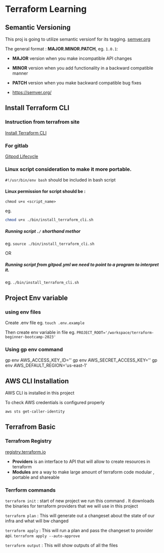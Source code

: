 # Terraform Learning

## Semantic Versioning
This proj is going to utilize semantic versionf for its tagging.
[semver.org](https://semver.org/)

The general format :
**MAJOR.MINOR.PATCH**, eg. `1.0.1`:

- **MAJOR** version when you make incompatible API changes
- **MINOR** version when you add functionality in a backward compatible manner
- **PATCH** version when you make backward compatible bug fixes

- https://semver.org/

## Install Terraform CLI

### Instruction from terrafrom site
[Install Terraform CLI](https://developer.hashicorp.com/terraform/tutorials/aws-get-started/install-cli)

### For gitlab 
[Gitpod Lifecycle](https://www.gitpod.io/docs/configure/workspaces/tasks)

### Linux script consideration to make it more portable.

`#!/usr/bin/env bash`  should be included in bash script

#### Linux permission for script should be :
`chmod u+x <script_name>`

eg. 
```sh
chmod u+x ./bin/install_terraform_cli.sh
```

##### Running script `./` shorthand methor
eg. `source ./bin/install_terraform_cli.sh`

OR

##### Running script from gitpod.yml we need to point to a program to interpret it. 

eg. `./bin/install_terraform_cli.sh`

## Project Env variable 
### using env files
Create .env file
eg. `touch .env.example`

Then create env variable in file
eg. `PROJECT_ROOT='/workspace/terraform-beginner-bootcamp-2023'`

### Using gp env command

gp env AWS_ACCESS_KEY_ID=''
gp env AWS_SECRET_ACCESS_KEY=''
gp env AWS_DEFAULT_REGION='us-east-1'


## AWS CLI Installation

AWS CLI is installed in this project

To check AWS credentials is configured properly
```sh
aws sts get-caller-identity
```
## Terrafrom Basic

### Terrafrom Registry

[registry.terraform.io](https://registry.terraform.io/)

- **Providers** is an interface to API that will allow to create resources in terraform
- **Modules** are a way to make large amount of terraform code modular , portable and shareable

### Terrform commands

`terraform init` : start of new project we run this command . It downloads the binaries for terraform providers that we will use in this project

`terraform plan` : This will generate out a changeset about the state of our infra and what will bw changed

`terraform apply` : This will run a plan and pass the changeset to provider api.
`terraform apply --auto-approve`

`terraform output` : This will show outputs of all the files
